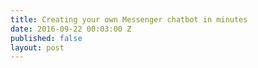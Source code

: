 ```yaml
---
title: Creating your own Messenger chatbot in minutes
date: 2016-09-22 00:03:00 Z
published: false
layout: post
---
```


